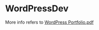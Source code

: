 # WordPressDev

More info refers to [WordPress Portfolio.pdf](https://github.com/6839/WordPressDev/blob/fe41c6b21bc017fd0995951b629e4894fcec894f/WordPress%20Portfolio.pdf)
